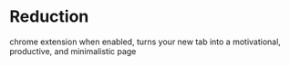# Reduction

chrome extension when enabled, turns your new tab into a motivational, productive, and minimalistic page
